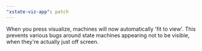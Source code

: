 ```yaml
---
"xstate-viz-app": patch
---
```


When you press visualize, machines will now automatically 'fit to view'. This prevents various bugs around state machines appearing not to be visible, when they're actually just off screen.
